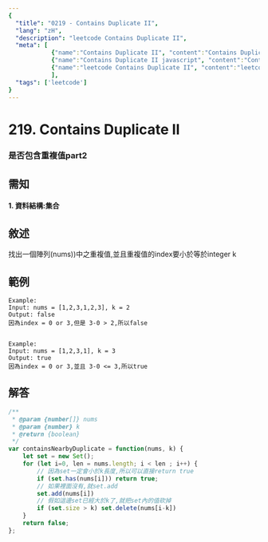 ```yaml
---
{
  "title": "0219 - Contains Duplicate II",
  "lang": "zH",
  "description": "leetcode Contains Duplicate II",
  "meta": [
            {"name":"Contains Duplicate II", "content":"Contains Duplicate II"},
            {"name":"Contains Duplicate II javascript", "content":"Contains Duplicate II javascript"},
            {"name":"leetcode Contains Duplicate II", "content":"leetcode Contains Duplicate II"}
            ],
  "tags": ['leetcode']
}
---
```

# 219. Contains Duplicate II
### 是否包含重複值part2

## 需知
#### 1. 資料結構:集合

## 敘述
找出一個陣列(nums))中之重複值,並且重複值的index要小於等於integer k

## 範例
```
Example:
Input: nums = [1,2,3,1,2,3], k = 2
Output: false
因為index = 0 or 3,但是 3-0 > 2,所以false


Example:
Input: nums = [1,2,3,1], k = 3
Output: true
因為index = 0 or 3,並且 3-0 <= 3,所以true
```
## 解答
```javascript
/**
 * @param {number[]} nums
 * @param {number} k
 * @return {boolean}
 */
var containsNearbyDuplicate = function(nums, k) {
    let set = new Set();
    for (let i=0, len = nums.length; i < len ; i++) {
        // 因為set一定會小於k長度,所以可以直接return true
        if (set.has(nums[i])) return true;
        // 如果裡面沒有,就set.add
        set.add(nums[i])
        // 假如這邊set已經大於k了,就把set內的值砍掉
        if (set.size > k) set.delete(nums[i-k])
    }
    return false;
};
```
